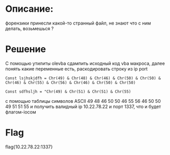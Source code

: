 # Описание: 
форензики принесли какой-то странный файл, не знают что с ним делать, возьмешься ?

# Решение 
С помощью утилиты olevba сдампить исходный код vba макроса, далее понять какие переменные есть, раскодировать строку из ip port
```vba
Const lsjhskjdfh = Chr(49) & Chr(48) & Chr(46) & Chr(50) & Chr(50) & Chr(46) & Chr(55) & Chr(56) & Chr(46) & Chr(50) & Chr(50)

Const sdfhsljh = "Chr(49) & Chr(51) & Chr(51) & Chr(55)
```
с помощью таблицы символов ASCII 49 48 46 50 50 46 55 56 46 50 50 49 51 51 55 и получить валидный ip 10.22.78.22 и порт 1337, что и будет флагом-iocом 

# Flag
flag{10.22.78.22:1337}
